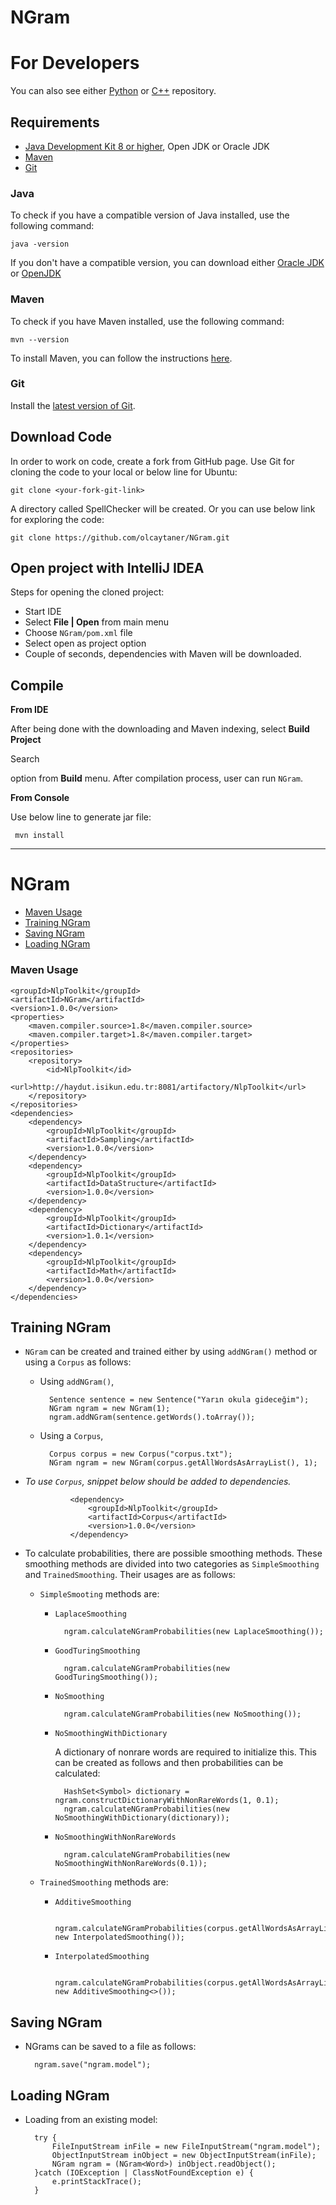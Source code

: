 # NGram
For Developers
============
You can also see either [Python](https://github.com/olcaytaner/NGram-Py) 
or [C++](https://github.com/olcaytaner/NGram-CPP) repository.

## Requirements

* [Java Development Kit 8 or higher](#java), Open JDK or Oracle JDK
* [Maven](#maven)
* [Git](#git)

### Java 

To check if you have a compatible version of Java installed, use the following command:

    java -version
    
If you don't have a compatible version, you can download either [Oracle JDK](https://www.oracle.com/technetwork/java/javase/downloads/jdk8-downloads-2133151.html) or [OpenJDK](https://openjdk.java.net/install/)    

### Maven
To check if you have Maven installed, use the following command:

    mvn --version
    
To install Maven, you can follow the instructions [here](https://maven.apache.org/install.html).     

### Git

Install the [latest version of Git](https://git-scm.com/book/en/v2/Getting-Started-Installing-Git).

## Download Code

In order to work on code, create a fork from GitHub page. 
Use Git for cloning the code to your local or below line for Ubuntu:

	git clone <your-fork-git-link>

A directory called SpellChecker will be created. Or you can use below link for exploring the code:

	git clone https://github.com/olcaytaner/NGram.git

## Open project with IntelliJ IDEA

Steps for opening the cloned project:

* Start IDE
* Select **File | Open** from main menu
* Choose `NGram/pom.xml` file
* Select open as project option
* Couple of seconds, dependencies with Maven will be downloaded. 

<!--- See the snapshot of the project at the beginning:

// put the link of ss

![Main IDE page](https://github.com/master/dev/site/images/zemberek-ide-main.png))

Search






--->
## Compile

**From IDE**

After being done with the downloading and Maven indexing, select **Build Project** 

Search





option from **Build** menu. After compilation process, user can run `NGram`.

**From Console**

Use below line to generate jar file:

     mvn install


------------------------------------------------

NGram
============
+ [Maven Usage](#maven-usage)
+ [Training NGram](#training-ngram)
+ [Saving NGram](#saving-ngram)
+ [Loading NGram](#loading-ngram)


### Maven Usage

    <groupId>NlpToolkit</groupId>
    <artifactId>NGram</artifactId>
    <version>1.0.0</version>
    <properties>
        <maven.compiler.source>1.8</maven.compiler.source>
        <maven.compiler.target>1.8</maven.compiler.target>
    </properties>
    <repositories>
        <repository>
            <id>NlpToolkit</id>
            <url>http://haydut.isikun.edu.tr:8081/artifactory/NlpToolkit</url>
        </repository>
    </repositories>
    <dependencies>
        <dependency>
            <groupId>NlpToolkit</groupId>
            <artifactId>Sampling</artifactId>
            <version>1.0.0</version>
        </dependency>
        <dependency>
            <groupId>NlpToolkit</groupId>
            <artifactId>DataStructure</artifactId>
            <version>1.0.0</version>
        </dependency>
        <dependency>
            <groupId>NlpToolkit</groupId>
            <artifactId>Dictionary</artifactId>
            <version>1.0.1</version>
        </dependency>
        <dependency>
            <groupId>NlpToolkit</groupId>
            <artifactId>Math</artifactId>
            <version>1.0.0</version>
        </dependency>
    </dependencies>

## Training NGram
     

* `NGram` can be created and trained either by using `addNGram()` method or using a `Corpus` as follows:  
    * Using `addNGram()`,
    
            Sentence sentence = new Sentence("Yarın okula gideceğim");
            NGram ngram = new NGram(1);
            ngram.addNGram(sentence.getWords().toArray());
            
    * Using a `Corpus`,
    
            Corpus corpus = new Corpus("corpus.txt"); 
            NGram ngram = new NGram(corpus.getAllWordsAsArrayList(), 1);
        
* *To use `Corpus`,  snippet below should be added to dependencies.*
        
                <dependency>
                    <groupId>NlpToolkit</groupId>
                    <artifactId>Corpus</artifactId>
                    <version>1.0.0</version>
                </dependency>        
* To calculate probabilities, there are possible smoothing methods. These smoothing methods are divided into two categories as `SimpleSmoothing` and `TrainedSmoothing`. Their usages are as follows:     
    * `SimpleSmooting` methods are:
        * `LaplaceSmoothing`
    
                ngram.calculateNGramProbabilities(new LaplaceSmoothing());
                
        * `GoodTuringSmoothing`
        
                ngram.calculateNGramProbabilities(new GoodTuringSmoothing());
                
        * `NoSmoothing`
                
                ngram.calculateNGramProbabilities(new NoSmoothing());

        * `NoSmoothingWithDictionary`
        
            A dictionary of nonrare words are required to initialize this. This can be created as follows and then probabilities can be calculated:
                
                HashSet<Symbol> dictionary = ngram.constructDictionaryWithNonRareWords(1, 0.1);
                ngram.calculateNGramProbabilities(new NoSmoothingWithDictionary(dictionary));
                
        * `NoSmoothingWithNonRareWords`
                
                ngram.calculateNGramProbabilities(new NoSmoothingWithNonRareWords(0.1));

    * `TrainedSmoothing` methods are:
        * `AdditiveSmoothing`
                
                ngram.calculateNGramProbabilities(corpus.getAllWordsAsArrayList(), new InterpolatedSmoothing());
        * `InterpolatedSmoothing`               
            
                ngram.calculateNGramProbabilities(corpus.getAllWordsAsArrayList(), new AdditiveSmoothing<>());

## Saving NGram
    
* NGrams can be saved to a file as follows:

        ngram.save("ngram.model");
              

## Loading NGram            
* Loading from an existing model:
 
        try {
            FileInputStream inFile = new FileInputStream("ngram.model");  
            ObjectInputStream inObject = new ObjectInputStream(inFile);
            NGram ngram = (NGram<Word>) inObject.readObject();
        }catch (IOException | ClassNotFoundException e) {
            e.printStackTrace();
        }
 

            


